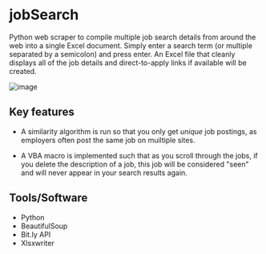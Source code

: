 # jobSearch

Python web scraper to compile multiple job search details from around the web into a single Excel document. Simply enter a search term (or multiple separated by a semicolon) and press enter. An Excel file that cleanly displays all of the job details and direct-to-apply links if available will be created.

![image](https://user-images.githubusercontent.com/1645830/88484066-f2188480-cf39-11ea-8156-37c3c5469543.png)

## Key features

- A similarity algorithm is run so that you only get *unique* job postings, as employers often post the same job on muiltiple sites. 

- A VBA macro is implemented such that as you scroll through the jobs, if you delete the description of a job, this job will be considered "seen" and will never appear in your search results again.

## Tools/Software

- Python
- BeautifulSoup
- Bit.ly API 
- Xlsxwriter
